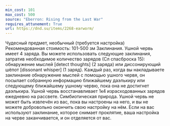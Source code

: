 ```yaml
---
min_cost: 101
max_cost: 500
source: "Eberron: Rising from the Last War"
requires_attunement: True
url: https://dnd.su/items/2268-earworm/
---
```


Чудесный предмет, необычный (требуется настройка)
Рекомендованная стоимость: 101-500 зм
Заклинания. Ушной червь имеет 4 заряда. Вы можете использовать следующие заклинания, затратив необходимое количество зарядов (Сл спасброска 15): обнаружение мыслей [detect thoughts] (2 заряда) или диссонирующий шёпот [dissonant whisper] (1 заряд). Каждый раз, когда вы накладываете заклинание обнаружение мыслей с помощью ушного червя, он посылает собранную информацию ближайшему даэлькиру или следующему ближайшему ушному червю, пока она не достигнет даэлькира. Ушной червь восстанавливает 1к4 израсходованных зарядов ежедневно на рассвете.
Симбиотическая природа. Ушной червь не может быть извлечён из вас, пока вы настроены на него, и вы не можете добровольно окончить свою настройку на нём. Если на вас используют заклинание, которое снимает проклятие, ваша настройка на черве заканчивается, и он отделяется от вас.